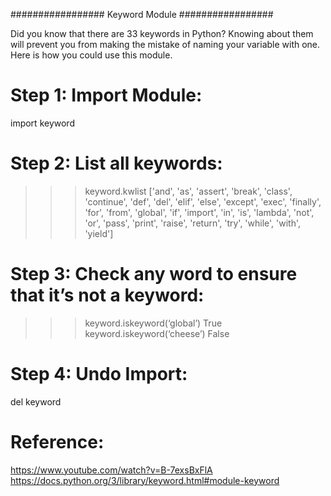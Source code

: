 
#################
Keyword Module
#################

Did you know that there are 33 keywords in Python?
Knowing about them will prevent you from making the mistake of naming your variable with one.
Here is how you could use this module.


Step 1: Import Module:
======================

import keyword

Step 2: List all keywords:
==========================

>>> keyword.kwlist
['and', 'as', 'assert', 'break', 'class', 'continue', 'def', 'del', 'elif', 'else', 'except', 'exec', 'finally', 'for', 'from', 'global', 'if', 'import', 'in', 'is', 'lambda', 'not', 'or', 'pass', 'print', 'raise', 'return', 'try', 'while', 'with', 'yield']

Step 3: Check any word to ensure that it’s not a keyword:
=========================================================

>>> keyword.iskeyword(‘global’)
True
>>> keyword.iskeyword(‘cheese’)
False

Step 4: Undo Import:
====================

del keyword



Reference:
==========
https://www.youtube.com/watch?v=B-7exsBxFlA
https://docs.python.org/3/library/keyword.html#module-keyword
